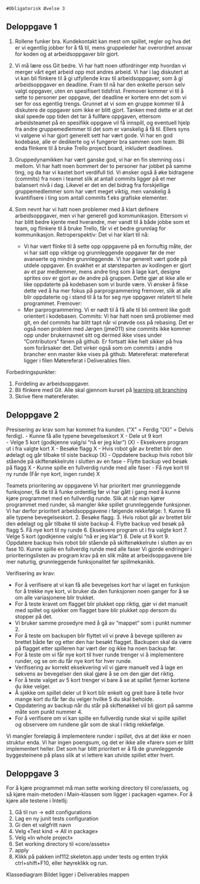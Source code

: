     #Obligatorisk Øvelse 3

## Deloppgave 1
1. Rollene funker bra. Kundekontakt kan mest om spillet, regler og hva det er vi egentlig jobber for å få til, mens gruppeleder har overordnet ansvar for koden og at arbeidsoppgaver blir gjort.

2. Vi må lære oss Git bedre. Vi har hatt noen utfordringer mtp hvordan vi merger vårt eget arbeid opp mot andres arbeid.
Vi har i lag diskutert at vi kan bli flinkere til å gi utfyllende krav til arbeidsoppgaver, som å gi arbeidsoppgaver en deadline. Fram til nå har den enkelte person selv valgt oppgaver, uten en spesifisert tidsfrist. Fremover kommer vi til å sette to personer per oppgave, der deadline er kortere enn det som vi ser for oss egentlig trengs. Grunnet at vi som en gruppe kommer til å diskutere de oppgaver som ikke er blitt gjort. Tanken med dette er at det skal speede opp tiden det tar å fullføre oppgaven, ettersom arbeidsteamet på en spesifikk oppgave vil få innspill, og eventuell hjelp fra andre gruppemedlemmer til det som er vanskelig å få til.
Ellers syns vi valgene vi har gjort generelt sett har vært gode. Vi har en god kodebase, alle er dedikerte og vi fungerer bra sammen som team.
Bli enda flinkere til å bruke Trello project board, inkludert deadlines.
 
3. Gruppedynamikken har vært ganske god, vi har en fin stemning oss i mellom. Vi har hatt noen bommert der to personer har jobbet på samme ting, og da har vi kastet bort verdifull tid. Vi ønsker også å øke bidragene (commits) fra noen i teamet slik at antall commits ligger på et mer balansert nivå i dag. Likevel er det en del bidrag fra forskjellige gruppemedlemmer som har vært meget viktig, men vanskelig å kvantifisere i ting som antall commits f.eks grafiske elementer.
 
4. Som nevnt har vi hatt noen problemer med å klart definere arbeidsoppgaver, men vi har generell god kommunikasjon. Ettersom vi har blitt bedre kjente med hverandre, mer vandt til å både jobbe som et team, og flinkere til å bruke Trello, får vi et bedre grunnlag for kommunikasjon. 
    Retroperspektiv:
    Det vi har klart til nå:
    - Vi har vært flinke til å sette opp oppgavene på en fornuftig måte, der vi har satt opp viktige og grunnleggende oppgaver før de mer avanserte og mindre grunnleggende. Vi har generelt vært gode på utdele oppgaver. En svakhet er at størsteparten av kodingen er gjort av et par medlemmer, mens andre ting som å lage kart, designe sprites osv er gjort av de andre på gruppen. Dette gjør at ikke alle er like oppdaterte på kodebasen som vi burde være. Vi ønsker å fikse dette ved å ha mer fokus på parprogrammering fremover, slik at alle blir oppdaterte og i stand til å ta for seg nye oppgaver relatert til hele programmet. 
    Fremover:
    - Mer parprogrammering. Vi er nødt til å få alle til bli omtrent like godt orientert i kodebasen.
    Commits:
    Vi har hatt noen små problemer med git, en del commits har blitt tapt når vi prøvde oss på rebasing. Det er også noen problem med Jørgen (jme011) sine commits ikke kommer opp under brukernavnet sitt og dermed ikke vises under ”Contributors” fanen på github. Er fortsatt ikke helt sikker på hva som forårsaker det. Det virker også som om commits i andre brancher enn master ikke vises på github.
    Møtereferat:
    møtereferat ligger i filen Møtereferat i Deliverables filen.


Forbedringspunkter:
1. Fordeling av arbeidsoppgaver.
2. Bli flinkere med Git. Alle skal gjennom kurset på [learning git branching](https://learngitbranching.js.org/)
3. Skrive flere møtereferater.
 
 
 
## Deloppgave 2
Presisering av krav som har kommet fra kunden. (“X” = Ferdig “(X)” = Delvis ferdig).
     - Kunne få alle typene bevegelseskort			X
     - Dele ut 9 kort						
     - Velge 5 kort (godkjenne valg/si “nå er jeg klar”)		(X)
     - Eksekvere program ut i fra valgte kort			X
     - Besøke flagg						X
     - Hvis robot går av brettet blir den ødelagt og går tilbake til siste backup	(X)
     - Oppdatere backup hvis robot blir stående på skiftenøkkelrute i slutten av en fase
     - Flytte backup ved besøk på flagg			X
     - Kunne spille en fullverdig runde med alle faser
     - Få nye kort til ny runde	(Får nye kort, ingen runde)	X

Teamets prioritering av oppgavene
Vi har prioritert mer grunnleggende funksjoner, få de til å funke ordentlig før vi har gått i gang med å kunne kjøre programmet med en fullverdig runde. Slik at når man kjører programmet med runder, så mangler ikke spillet grunnleggende funksjoner.  Vi har derfor prioritert arbeidsoppgavene i følgende rekkefølge:
       1. Kunne få alle typene bevegelseskort.
       2. Besøke flagg.
       3. Hvis robot går av brettet blir den ødelagt og går tilbake til siste backup
       4. Flytte backup ved besøk på flagg
       5. Få nye kort til ny runde
       6. Eksekvere program ut i fra valgte kort
       7. Velge 5 kort (godkjenne valg/si “nå er jeg klar”)
       8. Dele ut 9 kort
       9. Oppdatere backup hvis robot blir stående på skiftenøkkelrute i slutten av en fase
       10. Kunne spille en fullverdig runde med alle faser
Vi gjorde endringer i prioriteringslisten av program krav på en slik måte at arbeidsoppgavene ble mer naturlig, grunnleggende funksjonalitet før spillmekanikk.

Verifisering av krav:
- For å verifisere at vi kan få alle bevegelses kort har vi laget en funksjon for å trekke nye kort, vi bruker da den funksjonen noen ganger for å se om alle variasjonene blir trukket.
- For å teste kravet om flagget blir plukket opp riktig, gjør vi det manuelt med spillet og sjekker om flagget bare blir plukket opp dersom du stopper på det.
- Vi bruker samme prosedyre med å gå av “mappet” som i punkt nummer 2. 
- For å teste om backupen blir flyttet vil vi prøve å bevege spilleren av brettet både før og etter den har besøkt flagget. Backupen skal da være på flagget etter spilleren har vært der og ikke ha noen backup før.
- For å teste om vi får nye kort til hver runde trenger vi å implementere runder, og se om du får nye kort for hver runde.
- Verifisering av korrekt eksekvering vil vi gjøre manuelt ved å lage en sekvens av bevegelser den skal gjøre å se om den gjør det riktig.
- For å teste valget av 5 kort trenger vi bare å se at spillet fjerner kortene du ikke velger.
- Å sjekke om spillet deler ut 9 kort blir enkelt og greit bare å telle hvor mange kort du får før du velger hvilke 5 du skal beholde.
- Oppdatering av backup når du står på skiftenøkkel vil bli gjort på samme måte som punkt nummer 4.
- For å verifisere om vi kan spille en fullverdig runde skal vi spille spillet og observere om rundene går som de skal i riktig rekkefølge.

Vi mangler foreløpig å implementere runder i spillet, dvs at det ikke er noen struktur enda. Vi har ingen poengsum, og det er ikke alle «farer» som er blitt implementert heller. Det som har blitt prioritert er å få de grunnleggende  byggesteinene på plass slik at vi lettere kan utvide spillet etter hvert.
 
 
## Deloppgave 3
For å kjøre programmet må man sette working directory til core/assets, og så kjøre main-metoden i Main-klassen som ligger i packagen «game».
For å kjøre alle testene i Intellij:
  1. Gå til run -> edit configurations
  2. Lag en ny junit tests configuration
  3. Gi den et valgfritt navn
  4. Velg «Test kind -> All in package»
  5. Velg «In whole project»
  6. Set working directory til «core/assets»
  7. apply
  8. Klikk på pakken inf112.skeleton.app under tests og enten trykk ctrl+shift+F10, eller høyreklikk og run.

Klassediagram
Bildet ligger i Deliverables mappen
